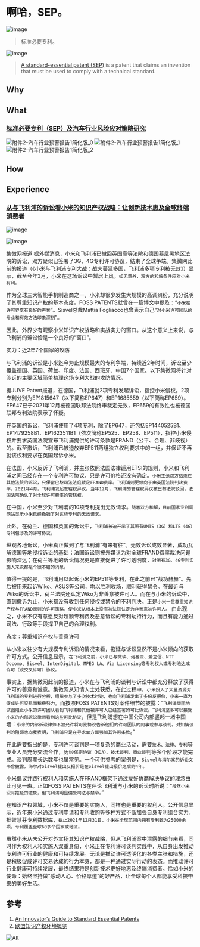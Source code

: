 # 啊哈，SEP。

![image](https://user-images.githubusercontent.com/101690642/158518879-4e6d0b50-462a-4e51-a8d2-74c8ccb67e17.png)
> 标准必要专利。

![image](https://user-images.githubusercontent.com/101690642/158519005-c4c53e93-3e0f-43d4-9bd6-71bf008b510f.png)
> [A standard-essential patent (SEP)](https://www.dilworthip.com/resources/news/part-i-what-is-a-standard-essential-patent/) is a patent that claims an invention that must be used to comply with a technical standard.

## Why

## What

### [标准必要专利（SEP）及汽车行业风险应对策略研究](http://zscq.scjgj.tjdl.gov.cn/upload/file/industrialAlliance/%E9%99%84%E4%BB%B62-%E6%B1%BD%E8%BD%A6%E8%A1%8C%E4%B8%9A%E9%A2%84%E8%AD%A6%E6%8A%A5%E5%91%8A1%E7%AE%80%E5%8C%96%E7%89%88.pdf)

![附件2-汽车行业预警报告1简化版_0](https://user-images.githubusercontent.com/101690642/163669490-07225958-2aac-4ee7-88e1-149ac8878184.jpg)
![附件2-汽车行业预警报告1简化版_1](https://user-images.githubusercontent.com/101690642/163669498-0bdf95a2-09ec-4adb-a041-4aeed27ed44e.jpg)
![附件2-汽车行业预警报告1简化版_2](https://user-images.githubusercontent.com/101690642/163669504-4159d6d4-e7ed-4226-b98c-ba7789047aa2.jpg)


## How

## Experience

### [从与飞利浦的诉讼看小米的知识产权战略：让创新技术惠及全球终端消费者](https://mp.weixin.qq.com/s/z5MXcWR14nVtCRk11_JOQA)

![image](https://user-images.githubusercontent.com/101690642/163669376-8ca8ce4b-27ef-4886-b97d-224f44f39d58.png)

![image](https://user-images.githubusercontent.com/101690642/163669409-96a98229-b990-48bf-90a0-3c0dce61db53.png)

集微网报道 据外媒消息，小米和飞利浦已撤回英国高等法院和德国慕尼黑地区法院的诉讼，双方疑似已签署了3G、4G专利许可协议，结束了全球争端。集微网此前的报道（《小米与飞利浦专利大战：战火蔓延多国，飞利浦多项专利被无效》）显示，截至今年3月，小米在这场诉讼中暂居上风。`如无意外，双方的和解条件应对小米有利。`

作为全球三大智能手机制造商之一，小米却很少发生大规模的高调纠纷，充分说明了其尊重知识产权的基本态度。FOSS PATENTS就曾在一篇博文中提及：“`小米在许可界享有良好的声誉`”。Sisvel总裁Mattia Fogliacco也曾表示自己“`对小米许可团队的专业和有效方法印象深刻`”。

因此，外界少有观察小米知识产权战略和实战实力的窗口。从这个意义上来说，与飞利浦的诉讼恰是一个良好的“窗口”。

实力：近2年7个国家的攻防

与飞利浦的诉讼是小米迄今为止规模最大的专利争端，持续近2年时间，诉讼至少覆盖德国、英国、荷兰、印度、法国、西班牙、中国7个国家。以下集微网将针对涉诉的主要区域简单梳理这场专利大战的攻防情况。

据JUVE Patent报道，在德国，飞利浦就2项专利发起诉讼，指控小米侵权。2项专利分别为EP1815647（以下简称EP647）和EP1685659（以下简称EP659）。EP647已于2021年12月被德国联邦法院终审裁定无效，EP659的有效性也被德国联邦专利法院表示了怀疑。

在英国的诉讼，飞利浦使用了4项专利，除了EP647，还包括EP1440525B1、EP1479258B1、EP1623511B1（依次简称EP525、EP258、EP511），指控小米侵权并要求英国法院宣布飞利浦提供的许可条款是FRAND（公平、合理、非歧视）的。截至撤诉，飞利浦已被迫放弃EP511两组独立权利要求中的一组，并保证不再就该权利要求在英国起诉小米。

在法国，小米反诉了飞利浦，并主张依照法国法律适用ETSI的规则，小米和飞利浦之间已经存在一个专利许可协议，只是许可价格还没有确定。`小米主张双方结束在其他法院的诉讼，只保留巴黎司法法庭裁定FRAND费率。飞利浦则更倾向于由英国法院判决费率，2021年4月，飞利浦发起管辖权异议。当年12月，飞利浦的管辖权异议被巴黎法院驳回，法国法院确认了对全球许可费率的管辖权。`

在中国，小米至少对飞利浦的10项专利提出无效请求。`随着双方和解，目前国家专利局网站显示小米已经撤销了对这些专利的无效请求。`

此外，在荷兰、德国和英国的诉讼中，`飞利浦被迫开示了其所有UMTS（3G）和LTE（4G）专利包涉及的许可协议。`

纵观各地诉讼，小米真正做到了与飞利浦“有来有往”。无效诉讼成效显著，成功瓦解德国等地侵权诉讼的基础；法国诉讼则被外媒认为对全球FRAND费率裁决问题影响深远；在荷兰等地的诉讼情况更是直接促进了许可透明度，`对所有3G、4G专利实施人来说都是个很不错的消息。`

值得一提的是，飞利浦用以起诉小米的EP511等专利，在此之前已“战功赫赫”。先后被用来起诉Wiko、ASUS等公司，均以胜利收场，顺利获得禁令。在最近与Wiko的诉讼中，荷兰法院还认定Wiko为非善意被许可人。而在与小米的诉讼中，直到撤诉为止，小米都没有收到任何侵权或禁令的不利判决。正是`小米一贯尊重知识产权与FRAND原则的许可策略，使小米从根本上没有被法院认定为非善意被许可人。`
由此观之，小米不仅有意愿反对超额专利费及恶意诉讼的专利劫持行为，而且有能力通过司法、行政等手段捍卫自己的合理权利。

态度：尊重知识产权与善意许可

从小米以往少有大规模专利诉讼的情况来看，拖延与诉讼显然不是小米倾向的获取许可方式。公开信息显示，`在飞利浦之前，小米已与微软、诺基亚、爱立信、NTT Docomo、Sisvel、InterDigital、MPEG LA、Via Licensing等专利权人或专利池达成许可（或交叉许可）协议。`

事实上，据集微网此前的报道，小米在与飞利浦的谈判与诉讼中都充分释放了获得许可的善意和诚意。集微网从知情人士处获悉，在此过程中，`小米投入了大量资源对飞利浦的专利进行分析，组织参与了多次技术讨论，也向飞利浦发出了多份反报价，小米一直为促成许可交易而积极努力`。而按照FOSS PATENTS对案件细节的披露：“`飞利浦顽固地试图阻止小米的许可团队看到飞利浦和其他被许可人已经签署的可比协议。飞利浦至多可以接受小米的内部诉讼律师看到这些可比协议`，但是飞利浦想在中国公司内部竖起一堵中国墙：`小米的内部诉讼律师不被允许将可比协议告诉他们的许可团队的同事或参与谈判。对知情谈判的阻碍也向我表明，飞利浦只是在寻求单方面强加其许可条款`。”

在此需要指出的是，专利许可谈判是一项复杂的商业活动，需要`技术、法律、专利`等专业人员充分交流合作，历经`保密协议（NDA）、技术谈判、商业谈`判等多个阶段才能完成。谈判周期长达数年也属常见。一个可供参考的案例是，`Sisvel与海尔案的诉讼文书曾披露，海尔对Sisvel提出反报价是在Sisvel提出报价之后的4年。`

小米倡议并践行权利人和实施人在FRAND框架下通过友好协商解决争议的理念由此可见一斑。正如FOSS PATENTS在评论飞利浦与小米的诉讼时所说：“`虽然小米没有拖延的迹象，但飞利浦明显偏爱司法与禁令。`”

在知识产权领域，小米不仅是重要的实施人，同样也是重要的权利人。公开信息显示，近年来小米通过专利申请和专利收购等多种方式不断加强自身专利组合实力。据智慧芽专利数据库，`截止2021年12月31日，小米在全球范围内拥有专利数为25000余项，专利覆盖全球60多个国家或地区。`

虽然小米从未公开对外宣扬其知识产权战略，但从飞利浦案中泄露的细节来看，同时作为权利人和实施人双重身份，小米正在专利许可谈判实践中，从自身出发推动专利许可行业的健康和可持续发展。无论是推动许可透明化的各类主张和措施，还是积极促成许可交易达成的行为本身，都是一种通过实际行动的表态。而推动许可行业健康可持续发展，最终结果将是创新技术更好地惠及终端消费者。恰如小米的使命：始终坚持做“感动人心、价格厚道”的好产品，让全球每个人都能享受科技带来的美好生活。

## 参考

1. [An Innovator’s Guide to Standard Essential Patents](https://www.dilworthip.com/resources/news/part-i-what-is-a-standard-essential-patent/)
2. [欧盟知识产权环境概览](http://www.kangxin.com/html/1/173/174/361/2626.html)

![Alt](https://repobeats.axiom.co/api/embed/671fc7c7bb782175962eb487c58655665b10f9b8.svg "Repobeats analytics image")
